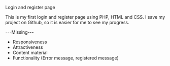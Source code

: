Login and register page

This is my first login and register page using PHP, HTML and CSS.
I save my project on Github, so it is easier for me to see my progress.

---Missing---
- Responsiveness
- Attractiveness 
- Content material
- Functionality (Error message, registered message)
